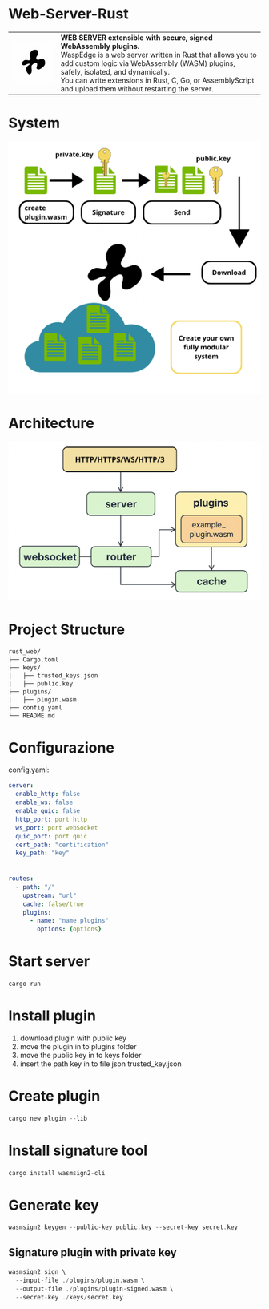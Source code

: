 # Web-Server-Rust


<table align="center">
  <tr>
    <td><img src="./images/logoWebServer.png" alt="logo" width="250"/></td>
    <td>
      <b>WEB SERVER extensible with secure, signed WebAssembly plugins.</b><br>
      WaspEdge is a web server written in Rust that allows you to add custom logic via WebAssembly (WASM) plugins, safely, isolated, and dynamically.<br>
      You can write extensions in Rust, C, Go, or AssemblyScript and upload them without restarting the server.
    </td>
  </tr>
</table>


# System

<img src="./images/system.png" alt="logo" width="900"/></td>


# Architecture

![schema](./images/schema1.png)


# Project Structure
```
rust_web/
├── Cargo.toml        
├── keys/                   
│   ├── trusted_keys.json
|   ├── public.key
├── plugins/                   
│   ├── plugin.wasm 
├── config.yaml                
└── README.md         

```


# Configurazione
config.yaml:
```yaml
server:
  enable_http: false
  enable_ws: false
  enable_quic: false
  http_port: port http
  ws_port: port webSocket
  quic_port: port quic
  cert_path: "certification"
  key_path: "key"


routes:
  - path: "/"
    upstream: "url"
    cache: false/true
    plugins:
      - name: "name plugins"
        options: {options}

```


# Start server
```rust
cargo run
```


# Install plugin
1. download plugin with public key
2. move the plugin in to plugins folder
3. move the public key in to keys folder
4. insert the path key in to file json trusted_key.json


# Create plugin
```rust
cargo new plugin --lib
```

# Install signature tool
```rust
cargo install wasmsign2-cli
```

# Generate key
```rust
wasmsign2 keygen --public-key public.key --secret-key secret.key
```

## Signature plugin with private key
```rust
wasmsign2 sign \
  --input-file ./plugins/plugin.wasm \
  --output-file ./plugins/plugin-signed.wasm \
  --secret-key ./keys/secret.key
```


